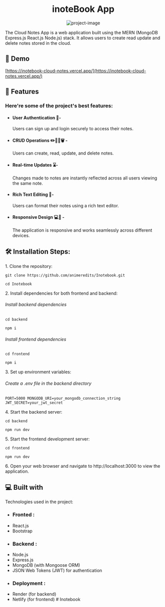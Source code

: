 <h1 align="center" id="title">inoteBook App</h1>

<p align="center"><img src="https://socialify.git.ci/animeredits/Inotebook/image?description=1&descriptionEditable=The%20Cloud%20Notes%20App%20is%20a%20web%20application%20built%20using%20the%20MERN%20(MongoDB%2C%20Express.js%2C%20React.js%2C%20Node.js)%20stack.%20It%20allows%20users%20to%20create%2C%20read%2C%20update%2C%20and%20delete%20notes%20stored%20in%20the%20cloud.&font=Raleway&logo=https%3A%2F%2Fupload.wikimedia.org%2Fwikipedia%2Fcommons%2Fthumb%2F3%2F30%2FReact_Logo_SVG.svg%2F1024px-React_Logo_SVG.svg.png&name=1&pattern=Charlie%20Brown&theme=Dark" alt="project-image"></p>

<p id="description">The Cloud Notes App is a web application built using the MERN (MongoDB Express.js React.js Node.js) stack. It allows users to create read update and delete notes stored in the cloud.</p>

<h2>🚀 Demo</h2>

[https://inotebook-cloud-notes.vercel.app/](https://inotebook-cloud-notes.vercel.app/)

  
  
<h2>🧐 Features</h2>

<h3>Here're some of the project's best features:</h3>

*  <h4> User Authentication 👤- </h4>
   Users can sign up and login securely to access their notes.
*  <h4> CRUD Operations ✏️📖📝🗑 - </h4>
    Users can create, read, update, and delete notes.
*  <h4> Real-time Updates ⌛- </h4>
    Changes made to notes are instantly reflected across all users viewing the same note.
*  <h4> Rich Text Editing 📝- </h4>
    Users can format their notes using a rich text editor.
* <h4>  Responsive Design 💻📲 - </h4>
    The application is responsive and works seamlessly across different devices.

<h2>🛠️ Installation Steps:</h2>

<p>1. Clone the repository:</p>

```
git clone https://github.com/animeredits/Inotebook.git
```

```
cd Inotebook
```

<p>2. Install dependencies for both frontend and backend:</p>
      <h6>Install backend dependencies</h6>

```
cd backend 
```

```
npm i
```
<h6>Install frontend dependencies </h6>

```
cd frontend 
```

```
npm i
```

<p>3. Set up environment variables:</p>
 <h6> Create a .env file in the backend directory</h6>


```
PORT=5000 MONGODB_URI=your_mongodb_connection_string JWT_SECRET=your_jwt_secret
```

<p>4. Start the backend server:</p>

```
cd backend
```

```
npm run dev 
```

<p>5. Start the frontend development server:</p>

```
cd frontend
```

```
npm run dev 
```

<p>6. Open your web browser and navigate to http://localhost:3000 to view the application.</p>

  
  
<h2>💻 Built with</h2>

Technologies used in the project:

* <h3>  Fronted :</h3>
*  React.js
*  Bootstrap
* <h3>  Backend : </h3>
*   Node.js
*   Express.js
*   MongoDB (with Mongoose ORM)
*   JSON Web Tokens (JWT) for authentication
*   <h3>Deployment :</h3>
*   Render (for backend)
*   Netlify (for frontend)
#   I n o t e b o o k  
 
